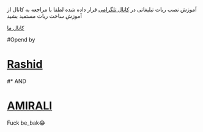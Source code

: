 آموزش نصب ربات تبلیغاتی 
در [کانال تلگرامی](https://telegram.me/TeleSuperiorTm)  قرار داده شده 
لطفا با مراجعه به کانال از آموزش ساخت ربات مستفید بشید
 
[کانال ما](https://telegram.me/TeleSuperiorTm)

#Opend by 
# [Rashid](https://telegram.me/Rashidalizada1)
#* AND
# [AMIRALI](https://telegram.me/MardeMajazi)

Fuck be_bak😂
